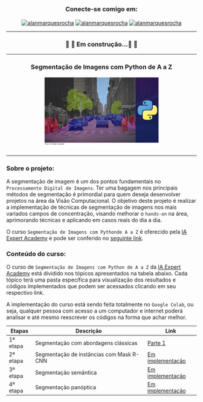<h3 align="center">Conecte-se comigo em:</h3>
<p align="center">
<a href="https://linkedin.com/in/alanmarquesrocha" target="blank"><img align="center" src="https://raw.githubusercontent.com/rahuldkjain/github-profile-readme-generator/master/src/images/icons/Social/linked-in-alt.svg" alt="alanmarquesrocha" height="30" width="40" /></a>
<a href="https://stackoverflow.com/users/19201352/m4rkn4l4" target="blank"><img align="center" src="https://raw.githubusercontent.com/rahuldkjain/github-profile-readme-generator/master/src/images/icons/Social/stack-overflow.svg" alt="alanmarquesrocha" height="30" width="40" /></a>
<a href="https://instagram.com/alanmarquesrocha" target="blank"><img align="center" src="https://raw.githubusercontent.com/rahuldkjain/github-profile-readme-generator/master/src/images/icons/Social/instagram.svg" alt="alanmarquesrocha" height="30" width="40" /></a>
</p>

---

<h3 align="center"> 
	🚧 🚀 Em construção...🚀  🚧
</h3>

---

<h3 align="center"><b>Segmentação de Imagens com Python de A a Z</b></h3>

<p align="center" width="100%">
    <img width="60%" src="imgs_readme_md/capa.jpg"> 
</p>

---

### Sobre o projeto:

A segmentação de imagem é um dos pontos fundamentais no ``Processamento Digital de Imagens``. Ter uma bagagem nos principais métodos de segmentação é primordial para quem deseja desenvolver projetos na área da Visão Computacional. O objetivo deste projeto é realizar a implementação de técnicas de segmentação de imagens nos mais variados campos de concentração, visando melhorar o ``hands-on`` na área, aprimorando técnicas e aplicando em casos reais do dia a dia.

O curso ``Segmentação de Imagens com Pythonde A a Z`` é oferecido pela [IA Expert Academy](https://iaexpert.academy/) e pode ser conferido no [seguinte link](https://iaexpert.academy/courses/segmentacao-imagens-python-a-z/).


### Conteúdo do curso:


O curso de ``Segmentação de Imagens com Python de A a Z`` da [IA Expert Academy](https://iaexpert.academy/) está dividido nos tópicos apresentados na tabela abaixo. 
Cada tópico terá uma pasta específica para visualização dos resultados e códigos implementados que podem ser acessados clicando em seu respectivo link.

A implementação do curso está sendo feita totalmente no ``Google Colab``, ou seja, qualquer pessoa com acesso a um computador e internet poderá analisar e até mesmo reescrever os códigos na forma que achar melhor.



| Etapas | Descrição | Link |
| --- | --- | --- |
| 1ª etapa | Segmentação com abordagens clássicas | [Parte 1](https://github.com/AlanMarquesRocha/segmentacao_imagens_pdi/blob/master/segmentacao_imagens_pt1.ipynb)
| 2ª etapa | Segmentação de instâncias com Mask R-CNN | [Em implementação](Link)
| 3ª etapa | Segmentação semântica | [Em implementação](Link)
| 4ª etapa | Segmentação panóptica | [Em implementação](Link)

